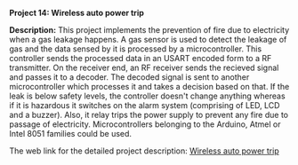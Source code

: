 __Project 14: Wireless auto power trip__

__Description:__
This project implements the prevention of fire due to electricity when a gas leakage happens. A gas sensor is used to detect the leakage of gas and the data sensed by it is processed by a microcontroller. This controller sends the processed data in an USART encoded form to a RF transmitter. On the receiver end, an RF receiver sends the recieved signal and passes it to a decoder. The decoded signal is sent to another microcontroller which processes it and takes a decision based on that. If the leak is below safety levels, the controller doesn't change anything whereas if it is hazardous it switches on the alarm system (comprising of LED, LCD and a buzzer). Also, it relay trips the power supply to prevent any fire due to passage of electricity. Microcontrollers belonging to the Arduino, Atmel or Intel 8051 families could be used. 

The web link for the detailed project description: [Wireless auto power trip](http://www.ripublication.com/aeee/42_pp%20%20327-332.pdf)


